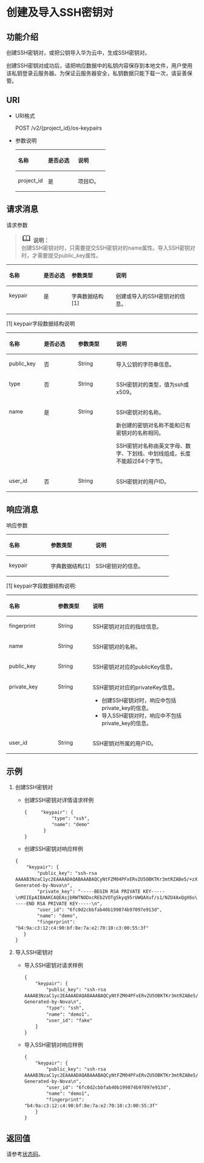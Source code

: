 # 创建及导入SSH密钥对<a name="dew_02_0203"></a>

## 功能介绍<a name="s02716ebaa1b94de5a935108e664aad10"></a>

创建SSH密钥对，或把公钥导入华为云中，生成SSH密钥对。

创建SSH密钥对成功后，请把响应数据中的私钥内容保存到本地文件，用户使用该私钥登录云服务器。为保证云服务器安全，私钥数据只能下载一次，请妥善保管。

## URI<a name="s63dadb0e694d4a49aeea23a7053b94a2"></a>

-   URI格式

    POST /v2/\{project\_id\}/os-keypairs

-   参数说明

    <a name="zh-cn_topic_0020212678_table909717"></a>
    <table><thead align="left"><tr id="zh-cn_topic_0020212678_row9180116"><th class="cellrowborder" valign="top" width="33.33333333333333%" id="mcps1.1.4.1.1"><p id="zh-cn_topic_0020212678_p5391908"><a name="zh-cn_topic_0020212678_p5391908"></a><a name="zh-cn_topic_0020212678_p5391908"></a>名称</p>
    </th>
    <th class="cellrowborder" valign="top" width="33.33333333333333%" id="mcps1.1.4.1.2"><p id="zh-cn_topic_0020212678_p34091413"><a name="zh-cn_topic_0020212678_p34091413"></a><a name="zh-cn_topic_0020212678_p34091413"></a>是否必选</p>
    </th>
    <th class="cellrowborder" valign="top" width="33.33333333333333%" id="mcps1.1.4.1.3"><p id="zh-cn_topic_0020212678_p9941070"><a name="zh-cn_topic_0020212678_p9941070"></a><a name="zh-cn_topic_0020212678_p9941070"></a>说明</p>
    </th>
    </tr>
    </thead>
    <tbody><tr id="zh-cn_topic_0020212678_row67029240"><td class="cellrowborder" valign="top" width="33.33333333333333%" headers="mcps1.1.4.1.1 "><p id="zh-cn_topic_0020212678_p60659387"><a name="zh-cn_topic_0020212678_p60659387"></a><a name="zh-cn_topic_0020212678_p60659387"></a>project_id</p>
    </td>
    <td class="cellrowborder" valign="top" width="33.33333333333333%" headers="mcps1.1.4.1.2 "><p id="zh-cn_topic_0020212678_p14463294"><a name="zh-cn_topic_0020212678_p14463294"></a><a name="zh-cn_topic_0020212678_p14463294"></a>是</p>
    </td>
    <td class="cellrowborder" valign="top" width="33.33333333333333%" headers="mcps1.1.4.1.3 "><p id="zh-cn_topic_0020212678_p30676137"><a name="zh-cn_topic_0020212678_p30676137"></a><a name="zh-cn_topic_0020212678_p30676137"></a>项目ID。</p>
    </td>
    </tr>
    </tbody>
    </table>


## 请求消息<a name="s59fe797a7e2a4811a7b612618c246f91"></a>

请求参数

>![](public_sys-resources/icon-note.gif) **说明：**   
>创建SSH密钥对时，只需要提交SSH密钥对的name属性。导入SSH密钥对时，才需要提交public\_key属性。  

<a name="zh-cn_topic_0020212678_table8287277"></a>
<table><thead align="left"><tr id="zh-cn_topic_0020212678_row6478825"><th class="cellrowborder" valign="top" width="18.05%" id="mcps1.1.5.1.1"><p id="zh-cn_topic_0020212678_p55022811"><a name="zh-cn_topic_0020212678_p55022811"></a><a name="zh-cn_topic_0020212678_p55022811"></a>名称</p>
</th>
<th class="cellrowborder" valign="top" width="14.66%" id="mcps1.1.5.1.2"><p id="zh-cn_topic_0020212678_p27662693"><a name="zh-cn_topic_0020212678_p27662693"></a><a name="zh-cn_topic_0020212678_p27662693"></a>是否必选</p>
</th>
<th class="cellrowborder" valign="top" width="23.119999999999997%" id="mcps1.1.5.1.3"><p id="zh-cn_topic_0020212678_p26085680"><a name="zh-cn_topic_0020212678_p26085680"></a><a name="zh-cn_topic_0020212678_p26085680"></a>参数类型</p>
</th>
<th class="cellrowborder" valign="top" width="44.17%" id="mcps1.1.5.1.4"><p id="zh-cn_topic_0020212678_p32565348"><a name="zh-cn_topic_0020212678_p32565348"></a><a name="zh-cn_topic_0020212678_p32565348"></a>说明</p>
</th>
</tr>
</thead>
<tbody><tr id="zh-cn_topic_0020212678_row20547495"><td class="cellrowborder" valign="top" width="18.05%" headers="mcps1.1.5.1.1 "><p id="zh-cn_topic_0020212678_p53734436"><a name="zh-cn_topic_0020212678_p53734436"></a><a name="zh-cn_topic_0020212678_p53734436"></a>keypair</p>
</td>
<td class="cellrowborder" valign="top" width="14.66%" headers="mcps1.1.5.1.2 "><p id="zh-cn_topic_0020212678_p57522049"><a name="zh-cn_topic_0020212678_p57522049"></a><a name="zh-cn_topic_0020212678_p57522049"></a>是</p>
</td>
<td class="cellrowborder" valign="top" width="23.119999999999997%" headers="mcps1.1.5.1.3 "><p id="zh-cn_topic_0020212678_p28774374"><a name="zh-cn_topic_0020212678_p28774374"></a><a name="zh-cn_topic_0020212678_p28774374"></a>字典数据结构[1]</p>
</td>
<td class="cellrowborder" valign="top" width="44.17%" headers="mcps1.1.5.1.4 "><p id="zh-cn_topic_0020212678_p38553569"><a name="zh-cn_topic_0020212678_p38553569"></a><a name="zh-cn_topic_0020212678_p38553569"></a>创建或导入的SSH密钥对的信息。</p>
</td>
</tr>
</tbody>
</table>

\[1\] keypair字段数据结构说明

<a name="zh-cn_topic_0020212678_table54046809"></a>
<table><thead align="left"><tr id="zh-cn_topic_0020212678_row66830726"><th class="cellrowborder" valign="top" width="18.23182318231823%" id="mcps1.1.5.1.1"><p id="zh-cn_topic_0020212678_p44579726"><a name="zh-cn_topic_0020212678_p44579726"></a><a name="zh-cn_topic_0020212678_p44579726"></a>名称</p>
</th>
<th class="cellrowborder" valign="top" width="17.861786178617862%" id="mcps1.1.5.1.2"><p id="zh-cn_topic_0020212678_p54188067"><a name="zh-cn_topic_0020212678_p54188067"></a><a name="zh-cn_topic_0020212678_p54188067"></a>是否必选</p>
</th>
<th class="cellrowborder" valign="top" width="19.921992199219922%" id="mcps1.1.5.1.3"><p id="zh-cn_topic_0020212678_p27157292"><a name="zh-cn_topic_0020212678_p27157292"></a><a name="zh-cn_topic_0020212678_p27157292"></a>参数类型</p>
</th>
<th class="cellrowborder" valign="top" width="43.984398439843986%" id="mcps1.1.5.1.4"><p id="zh-cn_topic_0020212678_p52257042"><a name="zh-cn_topic_0020212678_p52257042"></a><a name="zh-cn_topic_0020212678_p52257042"></a>说明</p>
</th>
</tr>
</thead>
<tbody><tr id="zh-cn_topic_0020212678_row4961980"><td class="cellrowborder" valign="top" width="18.23182318231823%" headers="mcps1.1.5.1.1 "><p id="zh-cn_topic_0020212678_p66376082"><a name="zh-cn_topic_0020212678_p66376082"></a><a name="zh-cn_topic_0020212678_p66376082"></a>public_key</p>
</td>
<td class="cellrowborder" valign="top" width="17.861786178617862%" headers="mcps1.1.5.1.2 "><p id="zh-cn_topic_0020212678_p7753598"><a name="zh-cn_topic_0020212678_p7753598"></a><a name="zh-cn_topic_0020212678_p7753598"></a>否</p>
</td>
<td class="cellrowborder" valign="top" width="19.921992199219922%" headers="mcps1.1.5.1.3 "><p id="zh-cn_topic_0020212678_p24061669"><a name="zh-cn_topic_0020212678_p24061669"></a><a name="zh-cn_topic_0020212678_p24061669"></a>String</p>
</td>
<td class="cellrowborder" valign="top" width="43.984398439843986%" headers="mcps1.1.5.1.4 "><p id="aa7cbf58553c34a1bb1394f488a812361"><a name="aa7cbf58553c34a1bb1394f488a812361"></a><a name="aa7cbf58553c34a1bb1394f488a812361"></a>导入公钥的字符串信息。</p>
</td>
</tr>
<tr id="rb64458482ea34fba8256588268b8f61a"><td class="cellrowborder" valign="top" width="18.23182318231823%" headers="mcps1.1.5.1.1 "><p id="zh-cn_topic_0020212678_p920333685015"><a name="zh-cn_topic_0020212678_p920333685015"></a><a name="zh-cn_topic_0020212678_p920333685015"></a>type</p>
</td>
<td class="cellrowborder" valign="top" width="17.861786178617862%" headers="mcps1.1.5.1.2 "><p id="aaf065d906ee04d49824ea3398b2e9066"><a name="aaf065d906ee04d49824ea3398b2e9066"></a><a name="aaf065d906ee04d49824ea3398b2e9066"></a>否</p>
</td>
<td class="cellrowborder" valign="top" width="19.921992199219922%" headers="mcps1.1.5.1.3 "><p id="adc06933fad264f229641cd343e894d87"><a name="adc06933fad264f229641cd343e894d87"></a><a name="adc06933fad264f229641cd343e894d87"></a>String</p>
</td>
<td class="cellrowborder" valign="top" width="43.984398439843986%" headers="mcps1.1.5.1.4 "><p id="aac79ef19bcec450e82d413e80acaa1fe"><a name="aac79ef19bcec450e82d413e80acaa1fe"></a><a name="aac79ef19bcec450e82d413e80acaa1fe"></a>SSH密钥对的类型，值为ssh或x509。</p>
</td>
</tr>
<tr id="zh-cn_topic_0020212678_row28567114"><td class="cellrowborder" valign="top" width="18.23182318231823%" headers="mcps1.1.5.1.1 "><p id="zh-cn_topic_0020212678_p32234903"><a name="zh-cn_topic_0020212678_p32234903"></a><a name="zh-cn_topic_0020212678_p32234903"></a>name</p>
</td>
<td class="cellrowborder" valign="top" width="17.861786178617862%" headers="mcps1.1.5.1.2 "><p id="zh-cn_topic_0020212678_p60890369"><a name="zh-cn_topic_0020212678_p60890369"></a><a name="zh-cn_topic_0020212678_p60890369"></a>是</p>
</td>
<td class="cellrowborder" valign="top" width="19.921992199219922%" headers="mcps1.1.5.1.3 "><p id="zh-cn_topic_0020212678_p33172847"><a name="zh-cn_topic_0020212678_p33172847"></a><a name="zh-cn_topic_0020212678_p33172847"></a>String</p>
</td>
<td class="cellrowborder" valign="top" width="43.984398439843986%" headers="mcps1.1.5.1.4 "><p id="zh-cn_topic_0020212678_p23814811"><a name="zh-cn_topic_0020212678_p23814811"></a><a name="zh-cn_topic_0020212678_p23814811"></a>SSH密钥对的名称。</p>
<p id="aaf6c29e7a36d445a8fba1ef700b79f6c"><a name="aaf6c29e7a36d445a8fba1ef700b79f6c"></a><a name="aaf6c29e7a36d445a8fba1ef700b79f6c"></a>新创建的密钥对名称不能和已有密钥对的名称相同。</p>
<p id="p12841442173714"><a name="p12841442173714"></a><a name="p12841442173714"></a>SSH密钥对名称由英文字母、数字、下划线、中划线组成，长度不能超过64个字节。</p>
</td>
</tr>
<tr id="rb2819f0a6e3f4a068d9bce82febf3b69"><td class="cellrowborder" valign="top" width="18.23182318231823%" headers="mcps1.1.5.1.1 "><p id="a55783aa2618640a2a2ad618854f25630"><a name="a55783aa2618640a2a2ad618854f25630"></a><a name="a55783aa2618640a2a2ad618854f25630"></a>user_id</p>
</td>
<td class="cellrowborder" valign="top" width="17.861786178617862%" headers="mcps1.1.5.1.2 "><p id="zh-cn_topic_0020212678_p167344512420"><a name="zh-cn_topic_0020212678_p167344512420"></a><a name="zh-cn_topic_0020212678_p167344512420"></a>否</p>
</td>
<td class="cellrowborder" valign="top" width="19.921992199219922%" headers="mcps1.1.5.1.3 "><p id="a0de5de4149bd46eebad74ceed05edde9"><a name="a0de5de4149bd46eebad74ceed05edde9"></a><a name="a0de5de4149bd46eebad74ceed05edde9"></a>String</p>
</td>
<td class="cellrowborder" valign="top" width="43.984398439843986%" headers="mcps1.1.5.1.4 "><p id="af90ee0d2badc4df5b22cc1a094d5e533"><a name="af90ee0d2badc4df5b22cc1a094d5e533"></a><a name="af90ee0d2badc4df5b22cc1a094d5e533"></a>SSH密钥对的用户ID。</p>
</td>
</tr>
</tbody>
</table>

## 响应消息<a name="s0476b99ce1154332bfabc5a0e7cc839c"></a>

响应参数

<a name="zh-cn_topic_0020212678_table51598880"></a>
<table><thead align="left"><tr id="zh-cn_topic_0020212678_row44903457"><th class="cellrowborder" valign="top" width="25.687431256874316%" id="mcps1.1.4.1.1"><p id="zh-cn_topic_0020212678_p13301396"><a name="zh-cn_topic_0020212678_p13301396"></a><a name="zh-cn_topic_0020212678_p13301396"></a>名称</p>
</th>
<th class="cellrowborder" valign="top" width="27.567243275672432%" id="mcps1.1.4.1.2"><p id="zh-cn_topic_0020212678_p28939864"><a name="zh-cn_topic_0020212678_p28939864"></a><a name="zh-cn_topic_0020212678_p28939864"></a>参数类型</p>
</th>
<th class="cellrowborder" valign="top" width="46.745325467453256%" id="mcps1.1.4.1.3"><p id="zh-cn_topic_0020212678_p62427641"><a name="zh-cn_topic_0020212678_p62427641"></a><a name="zh-cn_topic_0020212678_p62427641"></a>说明</p>
</th>
</tr>
</thead>
<tbody><tr id="zh-cn_topic_0020212678_row23474126"><td class="cellrowborder" valign="top" width="25.687431256874316%" headers="mcps1.1.4.1.1 "><p id="zh-cn_topic_0020212678_p22356031"><a name="zh-cn_topic_0020212678_p22356031"></a><a name="zh-cn_topic_0020212678_p22356031"></a>keypair</p>
</td>
<td class="cellrowborder" valign="top" width="27.567243275672432%" headers="mcps1.1.4.1.2 "><p id="zh-cn_topic_0020212678_p45057304"><a name="zh-cn_topic_0020212678_p45057304"></a><a name="zh-cn_topic_0020212678_p45057304"></a>字典数据结构[1]</p>
</td>
<td class="cellrowborder" valign="top" width="46.745325467453256%" headers="mcps1.1.4.1.3 "><p id="zh-cn_topic_0020212678_p30540622"><a name="zh-cn_topic_0020212678_p30540622"></a><a name="zh-cn_topic_0020212678_p30540622"></a>SSH密钥对的信息。</p>
</td>
</tr>
</tbody>
</table>

\[1\] keypair字段数据结构说明:

<a name="zh-cn_topic_0020212678_table51079899"></a>
<table><thead align="left"><tr id="zh-cn_topic_0020212678_row66208776"><th class="cellrowborder" valign="top" width="25.619999999999997%" id="mcps1.1.4.1.1"><p id="zh-cn_topic_0020212678_p61310611"><a name="zh-cn_topic_0020212678_p61310611"></a><a name="zh-cn_topic_0020212678_p61310611"></a>名称</p>
</th>
<th class="cellrowborder" valign="top" width="18.11%" id="mcps1.1.4.1.2"><p id="zh-cn_topic_0020212678_p8391555"><a name="zh-cn_topic_0020212678_p8391555"></a><a name="zh-cn_topic_0020212678_p8391555"></a>参数类型</p>
</th>
<th class="cellrowborder" valign="top" width="56.269999999999996%" id="mcps1.1.4.1.3"><p id="zh-cn_topic_0020212678_p8627384"><a name="zh-cn_topic_0020212678_p8627384"></a><a name="zh-cn_topic_0020212678_p8627384"></a>说明</p>
</th>
</tr>
</thead>
<tbody><tr id="zh-cn_topic_0020212678_row27729526"><td class="cellrowborder" valign="top" width="25.619999999999997%" headers="mcps1.1.4.1.1 "><p id="zh-cn_topic_0020212678_p31499108"><a name="zh-cn_topic_0020212678_p31499108"></a><a name="zh-cn_topic_0020212678_p31499108"></a>fingerprint</p>
</td>
<td class="cellrowborder" valign="top" width="18.11%" headers="mcps1.1.4.1.2 "><p id="zh-cn_topic_0020212678_p37455857"><a name="zh-cn_topic_0020212678_p37455857"></a><a name="zh-cn_topic_0020212678_p37455857"></a>String</p>
</td>
<td class="cellrowborder" valign="top" width="56.269999999999996%" headers="mcps1.1.4.1.3 "><p id="zh-cn_topic_0020212678_p59121255"><a name="zh-cn_topic_0020212678_p59121255"></a><a name="zh-cn_topic_0020212678_p59121255"></a>SSH密钥对对应的指纹信息。</p>
</td>
</tr>
<tr id="zh-cn_topic_0020212678_row62329248"><td class="cellrowborder" valign="top" width="25.619999999999997%" headers="mcps1.1.4.1.1 "><p id="zh-cn_topic_0020212678_p15504345"><a name="zh-cn_topic_0020212678_p15504345"></a><a name="zh-cn_topic_0020212678_p15504345"></a>name</p>
</td>
<td class="cellrowborder" valign="top" width="18.11%" headers="mcps1.1.4.1.2 "><p id="zh-cn_topic_0020212678_p54079315"><a name="zh-cn_topic_0020212678_p54079315"></a><a name="zh-cn_topic_0020212678_p54079315"></a>String</p>
</td>
<td class="cellrowborder" valign="top" width="56.269999999999996%" headers="mcps1.1.4.1.3 "><p id="zh-cn_topic_0020212678_p30917775"><a name="zh-cn_topic_0020212678_p30917775"></a><a name="zh-cn_topic_0020212678_p30917775"></a>SSH密钥对的名称。</p>
</td>
</tr>
<tr id="zh-cn_topic_0020212678_row9824527"><td class="cellrowborder" valign="top" width="25.619999999999997%" headers="mcps1.1.4.1.1 "><p id="zh-cn_topic_0020212678_p57589242"><a name="zh-cn_topic_0020212678_p57589242"></a><a name="zh-cn_topic_0020212678_p57589242"></a>public_key</p>
</td>
<td class="cellrowborder" valign="top" width="18.11%" headers="mcps1.1.4.1.2 "><p id="zh-cn_topic_0020212678_p20116657"><a name="zh-cn_topic_0020212678_p20116657"></a><a name="zh-cn_topic_0020212678_p20116657"></a>String</p>
</td>
<td class="cellrowborder" valign="top" width="56.269999999999996%" headers="mcps1.1.4.1.3 "><p id="zh-cn_topic_0020212678_p35311297"><a name="zh-cn_topic_0020212678_p35311297"></a><a name="zh-cn_topic_0020212678_p35311297"></a>SSH密钥对对应的publicKey信息。</p>
</td>
</tr>
<tr id="r6dc39ac44c8c41ab8d79778b4848dc06"><td class="cellrowborder" valign="top" width="25.619999999999997%" headers="mcps1.1.4.1.1 "><p id="a753827ce853b445fb144d9046e61e8d2"><a name="a753827ce853b445fb144d9046e61e8d2"></a><a name="a753827ce853b445fb144d9046e61e8d2"></a>private_key</p>
</td>
<td class="cellrowborder" valign="top" width="18.11%" headers="mcps1.1.4.1.2 "><p id="a1691134145724a41a26fd126cb9b3abe"><a name="a1691134145724a41a26fd126cb9b3abe"></a><a name="a1691134145724a41a26fd126cb9b3abe"></a>String</p>
</td>
<td class="cellrowborder" valign="top" width="56.269999999999996%" headers="mcps1.1.4.1.3 "><p id="aaf44c1f3cdd64aa989b6086292b68ac5"><a name="aaf44c1f3cdd64aa989b6086292b68ac5"></a><a name="aaf44c1f3cdd64aa989b6086292b68ac5"></a>SSH密钥对对应的privateKey信息。</p>
<a name="ue7736e57e6a9425fb14bfeb35458d607"></a><a name="ue7736e57e6a9425fb14bfeb35458d607"></a><ul id="ue7736e57e6a9425fb14bfeb35458d607"><li>创建SSH密钥对时，响应中包括private_key的信息。</li><li>导入SSH密钥对时，响应中不包括private_key的信息。</li></ul>
</td>
</tr>
<tr id="zh-cn_topic_0020212678_row49366219"><td class="cellrowborder" valign="top" width="25.619999999999997%" headers="mcps1.1.4.1.1 "><p id="zh-cn_topic_0020212678_p39240784"><a name="zh-cn_topic_0020212678_p39240784"></a><a name="zh-cn_topic_0020212678_p39240784"></a>user_id</p>
</td>
<td class="cellrowborder" valign="top" width="18.11%" headers="mcps1.1.4.1.2 "><p id="zh-cn_topic_0020212678_p29185940"><a name="zh-cn_topic_0020212678_p29185940"></a><a name="zh-cn_topic_0020212678_p29185940"></a>String</p>
</td>
<td class="cellrowborder" valign="top" width="56.269999999999996%" headers="mcps1.1.4.1.3 "><p id="zh-cn_topic_0020212678_p3041091"><a name="zh-cn_topic_0020212678_p3041091"></a><a name="zh-cn_topic_0020212678_p3041091"></a>SSH密钥对所属的用户ID。</p>
</td>
</tr>
</tbody>
</table>

## 示例<a name="section243211314616"></a>

1.  创建SSH密钥对

    -   创建SSH密钥对详情请求样例

        ```
        {     "keypair": {             
                  "type": "ssh",           
                  "name": "demo"              
               }
        }
        ```


    -   创建SSH密钥对响应样例

    ```
    {
        "keypair": {
            "public_key": "ssh-rsa AAAAB3NzaC1yc2EAAAADAQABAAABAQCyNtFZM04PFxERvZU5OBKTKr3mtRZABe5/+zX81lTgDFCBfq6OXia47M4qXOa3ciBEKKZF+fMfs8U2UNB9aK1R/uORsoEFtxSgZnWG6p4Ct1vnrqwDD934VaDFPEn+h3JeAfvTB+Ag1YQ9zh9uYyE9Z3qZcC9+Ui93BDGdBtQeav4odxdwXcr2mT2jJV0nsocV0O4UcKM8BaIm8eqbcroZEkyxqT3mUoSbmGx1hrngjBsP1ufgwJ6D85LFGQC1SjIOLvsR9i6v41BaLF8/kygvKOh2HlNVSMx38g52sTqoQ/xb3f8vR1VDXliAuD0frrG2Fy5wK4rOAnjuX9nh0bC9 Generated-by-Nova\n",
            "private_key": "-----BEGIN RSA PRIVATE KEY-----\nMIIEpAIBAAKCAQEAsjbRWTNODxcREb2VOTgSkyq95rUWQAXuf/s1/NZU4AxQgX6u\njl4muOzOKlzmt3IgRCimRfnzH7PFNlDQfWitUf7jkbKBBbcUoGZ1huqeArdb566s\nAw/d+FWgxTxJ/odyXgH70wfgINWEPc4fbmMhPWd6mXAvflIvdwQxnQbUHmr+KHcX\ncF3K9pk9oyVdJ7KHFdDuFHCjPAWiJvHqm3K6GRJMsak95lKEm5hsdYa54IwbD9bn\n4MCeg/OSxRkAtUoyDi77EfYur+NQWixfP5MoLyjodh5TVUjMd/IOdrE6qEP8W93/\nL0dVQ15YgLg9H66xthcucCuKzgJ47l/Z4dGwvQIDAQABAoIBAQCdTjXL/rVQLJQs\njKNDNnNu47NsCTvyl0nGPf+Rhb61ZSlKpH9/uyuC38O7MPWVx28jup3J9q7btNrG\n7t6ZU+RpFAvbdyzb1pamXsoupLmEvESrZEsBCOhtY2fdsTG/Md+Ji0a1J6Z2VQG9\nbEviLC4S/VwCRDwnzHOJInKIoJZroZv6SdK+KonQBS0Rq9bZrlvtBUUhaSGjBcJx\nmWKO78ikNOXP/5Yl92SAw2vOYWhZdMZQrkp1EUFMG18Akuj+jC9QKXXfsLYYfzsQ\nIGgpRdf6zYIV84QVMZ7NhQABM5DNmQfxrSIUSdbvOzOJzmShp41tH3sn9d+XS+bS\nLIoyuaQhAoGBAN7tpwgkcKddKI/Lp/CPqjkxP6lfO+xHEXjtnZd1Y//BavPSgq4v\nWuFHgx1sPQK49KcSLZfF6UxkPw0KHBc5R9RkfYBAIdGNwENF2xyoYLLdnUtF4hRq\n1q2DC3oklBZibH2tc6+hQ2aCWSeMvQbIvxTYV70EFzwR5f4O5LIskCm/AoGBAMyn\nA7DOQdvcf4aexSYL4kGp70ERMOCtwr/d+O5RswARoyAQOxp4a7/TyFuGjnlT//bR\nEYacXV1AieIdeJF3PgeUIR1QnUlNYD9Rufs14fs+5idQ7Evn1gvXv0HpBYTY7wNu\nWTrWbsznY0fNIrGT4bQR6QpdvIuR5TBJf6HIAKyDAoGAFhKf3D2HbfraXkqC6V3A\nNAN9Uy7bxwxOXZPha7Ky4QrspRGt4MNNk0q6X7ps3A0mJDi3jPSKoga2+3qJx37j\nbtM4Xe97qb0IUWDkThUZ5fvtbBuSRAVEFlAIXeKrSwAZz+PRtY0ZGFhFrZXQzZAo\n4058eXmjN05qYFpnKIEjEQ8CgYEAwELzW6oaAzR+dfk428p0UB4W0HkXAy0a9efS\nUgpc8Oag6qF09SRGjdunshySQvegU78MCPtjVxUntE7dk0OD+di213SBn3jawAHG\niHORjtkDndIPfCwcUdnpK0GAVtL6kK2dlIIZa9TB15WnT07Pzry4w21WkYSJ3Thf\neJyNzYMCgYA8OvpKMdaEXFeNZWHDE1Q2VmpxvP/D6u6s4SBuyy8eac1qqku/s7zc\nsuFd/o9wbBgzsf4eN8tNJ4bxrArRXvf9WyH7xd4PE3DvVJnz5S+8Nqj2Z0KCAqPD\nibDbFxBYHcMIdwC2JBGQZIXpkST2jG9wZho5KghX4yiHSOPr2V25/g==\n-----END RSA PRIVATE KEY-----\n",
            "user_id": "6fc0d2cbbfab40b199874b97097e913d",
            "name": "demo",
            "fingerprint": "b4:9a:c3:12:c4:90:bf:8e:7a:e2:70:10:c3:00:55:3f"
       }
    }
    ```

2.  导入SSH密钥对
    -   导入SSH密钥对请求样例

        ```
        {
            "keypair": {
                "public_key": "ssh-rsa AAAAB3NzaC1yc2EAAAADAQABAAABAQCyNtFZM04PFxERvZU5OBKTKr3mtRZABe5/+zX81lTgDFCBfq6OXia47M4qXOa3ciBEKKZF+fMfs8U2UNB9aK1R/uORsoEFtxSgZnWG6p4Ct1vnrqwDD934VaDFPEn+h3JeAfvTB+Ag1YQ9zh9uYyE9Z3qZcC9+Ui93BDGdBtQeav4odxdwXcr2mT2jJV0nsocV0O4UcKM8BaIm8eqbcroZEkyxqT3mUoSbmGx1hrngjBsP1ufgwJ6D85LFGQC1SjIOLvsR9i6v41BaLF8/kygvKOh2HlNVSMx38g52sTqoQ/xb3f8vR1VDXliAuD0frrG2Fy5wK4rOAnjuX9nh0bC9 Generated-by-Nova\n",
                "type": "ssh",
                "name": "demo1"，
                "user_id": "fake"
            }
        }
        ```

    -   导入SSH密钥对响应样例

        ```
        {
            "keypair": {
                "public_key": "ssh-rsa AAAAB3NzaC1yc2EAAAADAQABAAABAQCyNtFZM04PFxERvZU5OBKTKr3mtRZABe5/+zX81lTgDFCBfq6OXia47M4qXOa3ciBEKKZF+fMfs8U2UNB9aK1R/uORsoEFtxSgZnWG6p4Ct1vnrqwDD934VaDFPEn+h3JeAfvTB+Ag1YQ9zh9uYyE9Z3qZcC9+Ui93BDGdBtQeav4odxdwXcr2mT2jJV0nsocV0O4UcKM8BaIm8eqbcroZEkyxqT3mUoSbmGx1hrngjBsP1ufgwJ6D85LFGQC1SjIOLvsR9i6v41BaLF8/kygvKOh2HlNVSMx38g52sTqoQ/xb3f8vR1VDXliAuD0frrG2Fy5wK4rOAnjuX9nh0bC9 Generated-by-Nova\n",
                "user_id": "6fc0d2cbbfab40b199874b97097e913d",
                "name": "demo1",
                "fingerprint": "b4:9a:c3:12:c4:90:bf:8e:7a:e2:70:10:c3:00:55:3f"
            }
        }
        ```



## 返回值<a name="s5d8cc52233f84ca9ad1f774ec90fa861"></a>

请参考[状态码](状态码.md)。

